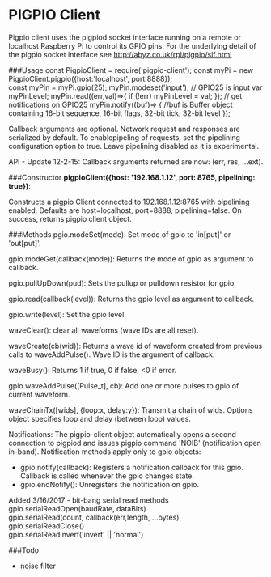 # PIGPIO Client
Pigpio client uses the pigpiod socket interface running on a remote or localhost
Raspberry Pi to control its GPIO pins.  For the underlying detail of the pigpio 
socket interface see http://abyz.co.uk/rpi/pigpio/sif.html

###Usage
	const PigpioClient = require('pigpio-client');
	const myPi = new PigpioClient.pigpio({host:'localhost', port:8888});  
	const myPin = myPi.gpio(25);
	myPin.modeset('input'); // GPIO25 is input
	var myPinLevel;
	myPin.read((err,val)=>{
		if (!err) myPinLevel = val;
	});
	// get notifications on GPIO25
	myPin.notify((buf)=> {
		//buf is Buffer object containing 16-bit sequence, 16-bit flags, 32-bit tick, 32-bit level
	});

Callback arguments are optional.  Network request and responses are serialized 
by default.  To enablepipeling of requests, set the pipelining configuration option to true.  Leave 
pipelining disabled as it is experimental.


API - Update 12-2-15:  Callback arguments returned are now: (err, res, ...ext).

###Constructor
**pigpioClient({host: '192.168.1.12', port: 8765, pipelining: true})**:

Constructs a pigpio 
Client connected to 192.168.1.12:8765 with pipelining enabled.
Defaults are host=localhost, port=8888, pipelining=false.  On success,
returns pigpio client object.



###Methods
pgio.modeSet(mode):  Set mode of gpio to 'in[put]' or 'out[put]'.

gpio.modeGet(callback(mode)):  Returns the mode of gpio as argument to callback.

pgio.pullUpDown(pud):  Sets the pullup or pulldown resistor for gpio.

gpio.read(callback(level)):  Returns the gpio level as argument to callback.

gpio.write(level):  Set the gpio level.

waveClear(): clear all waveforms (wave IDs are all reset).

waveCreate(cb(wid)): Returns a wave id of waveform created from previous calls to waveAddPulse().  Wave ID
is the argument of callback.

waveBusy():  Returns 1 if true, 0 if false, <0 if error.

gpio.waveAddPulse([Pulse_t], cb): Add one or more pulses to gpio of current waveform.

waveChainTx([wids], {loop:x, delay:y}): Transmit a chain of wids.  Options object
specifies loop and delay (between loop) values.

Notifications: The pigpio-client object automatically opens a second connection to pigpiod and issues
pigpio command 'NOIB' (notification open in-band).  Notification methods apply only to gpio objects:

 - gpio.notify(callback): Registers a notification callback for this gpio.  Callback is called
	  whenever the gpio changes state.
 - gpio.endNotify():  Unregisters the notification on gpio.	

Added 3/16/2017 - bit-bang serial read methods  
gpio.serialReadOpen(baudRate, dataBits)  
gpio.serialRead(count, callback(err,length, ...bytes)  
gpio.serialReadClose()  
gpio.serialReadInvert('invert' || 'normal')  

###Todo
- noise filter